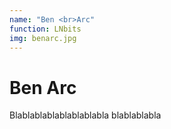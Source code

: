 ```yaml
---
name: "Ben <br>Arc"
function: LNbits
img: benarc.jpg
---
```


# Ben Arc
 
Blablablablablablablabla
blablablabla

